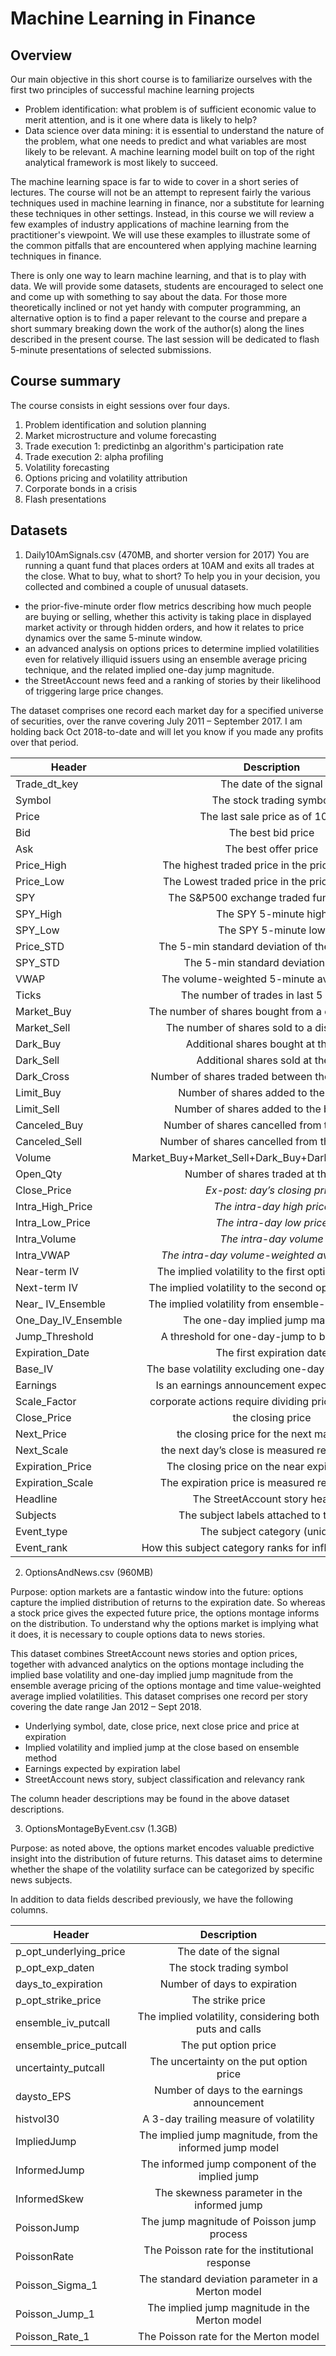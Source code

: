 # Machine Learning in Finance

## Overview

Our main objective in this short course is to familiarize ourselves with the first two principles of successful machine learning projects

* Problem identification: what problem is of sufficient economic value to merit attention, and is it one where data is likely to help?
* Data science over data mining: it is essential to understand the nature of the problem, what one needs to predict and what variables are most likely to be relevant. A machine learning model built on top of the right analytical framework is most likely to succeed.

The machine learning space is far to wide to cover in a short series of lectures. The course will not be an attempt to represent fairly the various techniques used in machine learning in finance, nor a substitute for learning these techniques in other settings. Instead, in this course we will  review a few examples of industry applications of machine learning from the practitioner's viewpoint. We will use these examples to illustrate some of the common pitfalls that are encountered when applying machine learning techniques in finance. 

There is only one way to learn machine learning, and that is to play with data. We will provide some datasets, students are encouraged to select one and come up with something to say about the data. For those more theoretically inclined or not yet handy with computer programming, an alternative option is to find a paper relevant to the course and prepare a short summary breaking down the work of the author(s) along the lines described in the present course. The last session will be dedicated to flash 5-minute presentations of selected submissions.

## Course summary

The course consists in eight sessions over four days.

1. Problem identification and solution planning
2. Market microstructure and volume forecasting
3. Trade execution 1: predictinbg an algorithm's participation rate
4. Trade execution 2: alpha profiling
5. Volatility forecasting
6. Options pricing and volatility attribution
7. Corporate bonds in a crisis
8. Flash presentations

## Datasets

1. Daily10AmSignals.csv (470MB, and shorter version for 2017)
You are running a quant fund that places orders at 10AM and exits all trades at the close. What to buy, what to short? To help you in your decision, you collected and combined a couple of unusual datasets.

* the prior-five-minute order flow metrics describing how much people are buying or selling, whether this activity is taking place in displayed market activity or through hidden orders, and how it relates to price dynamics over the same 5-minute window.
* an advanced analysis on options prices to determine implied volatilities even for relatively illiquid issuers using an ensemble average pricing technique, and the related implied one-day jump magnitude.
* the StreetAccount news feed and a ranking of stories by their likelihood of triggering large price changes.

The dataset comprises one record each market day for a specified universe of securities, over the ranve covering July 2011 – September 2017. I am holding back Oct 2018-to-date and will let you know if you made any profits over that period.

|Header      	        |Description                                                         	| 
| ------------------	|:-------------------------------------------------------------------:|
|Trade_dt_key 	      | The date of the signal					                                    |
|Symbol             	| The stock trading symbol			                                    	|
|Price		            | The last sale price as of 10AM				                              |
|Bid		              | The best bid price					                                        |
|Ask		              | The best offer price					                                      |
|Price_High	          |The highest traded price in the prior 5 minutes		                  |
|Price_Low	          |The Lowest traded price in the prior 5 minutes		                    |
|SPY		              |The S&P500 exchange traded fund last sale		                        |
|SPY_High	            |The SPY 5-minute high					                                      |
|SPY_Low	            | The SPY 5-minute low					                                      |
|Price_STD	          |The 5-min standard deviation of the stock price	                    |
|SPY_STD	            | The 5-min standard deviation of SPY			                            |
|VWAP		              |The volume-weighted 5-minute average price		                        |
|Ticks		            |The number of trades in last 5 minutes			                          |
|Market_Buy         	|The number of shares bought from a displayed offer	                  |
|Market_Sell	        |The number of shares sold to a displayed bid		                      |
|Dark_Buy	            |Additional shares bought at the offer			                          |
|Dark_Sell	          |Additional shares sold at the bid			                              |
|Dark_Cross	          |Number of shares traded between the bid and offer	                  |
|Limit_Buy	          |Number of shares added to the best bid		                            |
|Limit_Sell	          | Number of shares added to the best offer		                        |
|Canceled_Buy	        | Number of shares cancelled from the best bid		                    |
|Canceled_Sell	      | Number of shares cancelled from the best offer	                    |
|Volume               |Market_Buy+Market_Sell+Dark_Buy+Dark_Sell+Dark_Cross	                |
|Open_Qty	            |Number of shares traded at the open			                            |
|Close_Price	        |*Ex-post: day’s closing price*				                                |
|Intra_High_Price     |*The intra-day high price*				                                    |
|Intra_Low_Price      |*The intra-day low price*				                                    |
|Intra_Volume         |*The intra-day volume*					                                      |
|Intra_VWAP           |*The intra-day volume-weighted average price*		                    |
|Near-term IV	        |The implied volatility to the first option expiration	              |
|Next-term IV	        | The implied volatility to the second option expiration	            |
|Near_ IV_Ensemble    |The implied volatility from ensemble-average prices                  |
|One_Day_IV_Ensemble  |The one-day implied jump magnitude 		                              |
|Jump_Threshold       | A threshold for one-day-jump to be significant	                    |
|Expiration_Date      |The first expiration date				                                    |
|Base_IV	            |The base volatility excluding one-day-jump estimate	                |
|Earnings           	|Is an earnings announcement expected by expiry	                      |
|Scale_Factor	        |corporate actions require dividing prices by a factor 	              |
|Close_Price	        |the closing price					                                          |
|Next_Price         	|the closing price for the next market day		                        |
|Next_Scale	          |the next day’s close is measured relative to this	                  |
|Expiration_Price     |The closing price on the near expiration date		                    |
|Expiration_Scale     |The expiration price is measured relative to this	                  |
|Headline	            |The StreetAccount story headline			                                |
|Subjects	            |The subject labels attached to the story		                          |
|Event_type	          |The subject category (unique)				                                |
|Event_rank	          |How this subject category ranks for influence on prices	            |

2. OptionsAndNews.csv (960MB)

Purpose: option markets are a fantastic window into the future: options capture the implied distribution of returns to the expiration date. So whereas a stock price gives the expected future price, the options montage informs on the distribution. To understand why the options market is implying what it does, it is necessary to couple options data to news stories. 

This dataset combines StreetAccount news stories and option prices, together with advanced analytics on the options montage including the implied base volatility and one-day implied jump magnitude from the ensemble average pricing of the options montage and time value-weighted average implied volatilities. This dataset comprises one record per story covering the date range Jan 2012 – Sept 2018.

* Underlying symbol, date, close price, next close price and price at expiration
* Implied volatility and implied jump at the close based on ensemble method
* Earnings expected by expiration label
* StreetAccount news story, subject classification and relevancy rank

The column header descriptions may be found in the above dataset descriptions.

3. OptionsMontageByEvent.csv (1.3GB)

Purpose: as noted above, the options market encodes valuable predictive insight into the distribution of future returns. This dataset aims to determine whether the shape of the volatility surface can be categorized by specific news subjects. 

In addition to data fields described previously, we have the following columns.

|Header      		            |Description                                                       	| 
| -------------------------	|:----------------------------------------------------------------: |
|p_opt_underlying_price 	  | The date of the signal					                                  |
|p_opt_exp_daten            | The stock trading symbol				                                  |
|days_to_expiration		      |Number of days to expiration				                                |
|p_opt_strike_price		      |The strike price					                                          |
|ensemble_iv_putcall		    |The implied volatility, considering both puts and calls	          |
|ensemble_price_putcall	    |The put option price					                                      |
|uncertainty_putcall		    |The uncertainty on the put option price		                        |
|daysto_EPS			            |Number of days to the earnings announcement	                      |       	
|histvol30			            |A 3-day trailing measure of volatility			                        |
|ImpliedJump		            |The implied jump magnitude, from the informed jump model	          |
|InformedJump			          |The informed jump component of the implied jump	                  |
|InformedSkew			          |The skewness parameter in the informed jump		                    |
|PoissonJump			          |The jump magnitude of Poisson jump process		                      |
|PoissonRate			          |The Poisson rate for the institutional response		                |
|Poisson_Sigma_1		        |The standard deviation parameter in a Merton model	                |
|Poisson_Jump_1		          |The implied jump magnitude in the Merton model	                    |
|Poisson_Rate_1		          |The Poisson rate for the Merton model                              |

